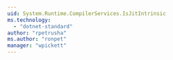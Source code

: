 ```yaml
---
uid: System.Runtime.CompilerServices.IsJitIntrinsic
ms.technology: 
  - "dotnet-standard"
author: "rpetrusha"
ms.author: "ronpet"
manager: "wpickett"
---
```

